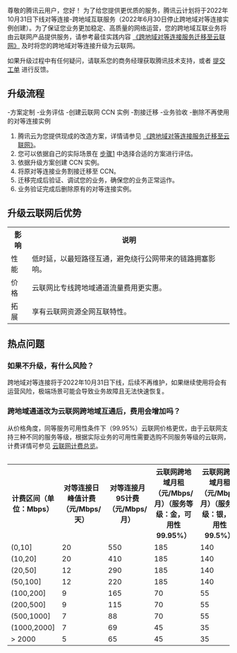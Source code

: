 尊敬的腾讯云用户，您好！
为了给您提供更优质的服务，腾讯云计划将于2022年10月31日下线对等连接-跨地域互联服务（2022年6月30日停止跨地域对等连接实例创建）。为了保证您业务更加稳定、高质量的网络运营，您的跨地域互联业务将由云联网产品提供服务，请参考最佳实践内容 [《跨地域对等连接服务迁移至云联网》](https://cloud.tencent.com/document/product/553/73148) 及时将您的跨地域对等连接升级为云联网。

如果升级过程中有任何疑问，请联系您的商务经理获取腾讯技术支持，或者 [提交工单](https://console.cloud.tencent.com/workorder/category) 进行反馈。

## 升级流程
<dx-steps>
-方案定制
-业务评估
-创建云联网 CCN 实例
-割接迁移
-业务验收
-删除不再使用的对等连接实例
</dx-steps>

1. 腾讯云为您提供现成的改造方案，详情请参见 [《跨地域对等连接服务迁移至云联网》](https://cloud.tencent.com/document/product/553/73148)。[](id:1)
2. 您可以依据自己的实际场景在 [步骤1](#1) 中选择合适的方案进行评估。
3. 依据升级方案创建 CCN 实例。
4. 将原对等连接业务割接迁移至 CCN。
5. 迁移完成后验证、调试您的业务，确保您的业务正常运作。
6. 业务验证完成后删除原有的对等连接实例。

## 升级云联网后优势
<table>
<tr>
<th>影响</th>
<th>说明</th>
</tr>
<tr>
<td>性能</td>
<td>低时延，以最短路径互通，避免绕行公网带来的链路拥塞影响。</td>
</tr>
<tr>
<td>价格</td>
<td>云联网比专线跨地域通道流量费用更实惠。</td>
</tr>
<tr>
<td>拓展</td>
<td>享有云联网资源全网互联特性。</td>
</tr>
<table>

## 热点问题
### 如果不升级，有什么风险？
跨地域对等连接将于2022年10月31日下线，后续不再维护，如果继续使用将会有运营风险，极端场景可能会导致业务故障且无法快速恢复。

### 跨地域通道改为云联网跨地域互通后，费用会增加吗？
从价格角度，同等服务可用性条件下（99.95%）云联网价格更优，由于云联网支持三种不同的服务等级，根据实际业务的可用性需要选购不同服务等级的云联网，计费详情可参见 [云联网计费总览](https://cloud.tencent.com/document/product/877/18676)。
<table>
<tr>
<th>计费区间（单位：Mbps）</th>
<th>对等连接日峰值计费（元/Mbps/天）</th>
<th>对等连接月95计费（元/Mbps/月）</th>
<th>云联网跨地域月租（元/Mbps/月）（服务等级：金，可用性 99.95%）</th>
<th>云联网跨地域月租（元/Mbps/月）（服务等级：银，可用性 99.5%）</th>
</tr>
<tr>
<td>(0,10]</td>
<td>20</td>
<td>550</td>
<td>185</td>
<td>140</td>
</tr>
<tr>
<td>(10,20]</td>
<td>20</td>
<td>410</td>
<td>185</td>
<td>140</td>
</tr>
<tr>
<td>(20,50]</td>
<td>12</td>
<td>290</td>
<td>185</td>
<td>140</td>
</tr>
<tr>
<td>(50,100]</td>
<td>12</td>
<td>220</td>
<td>185</td>
<td>140</td>
</tr>
<tr>
<td>(100,200]</td>
<td>9</td>
<td>165</td>
<td>70</td>
<td>55</td>
</tr>
<tr>
<td>(200,500]</td>
<td>9</td>
<td>115</td>
<td>70</td>
<td>55</td>
</tr>
<tr>
<td>(500,1000]</td>
<td>7</td>
<td>88</td>
<td>70</td>
<td>55</td>
</tr>
<tr>
<td>(1000,2000]</td>
<td>7</td>
<td>69</td>
<td>45</td>
<td>35</td>
</tr>
<tr>
<td>> 2000</td>
<td>5</td>
<td>65</td>
<td>45</td>
<td>35</td>
</tr>
<table>
